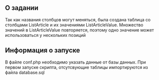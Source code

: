 ## О задании
Так как названия столбцов могут меняться, была создана таблица со столбцами ListArticle и их значениями ListArticleValue. 
Множество значений в ListArticleValue повторяется, поэтому одно значение может использоваться у нескольких позиций

## Информация о запуске
В файле conf.php необходимо указать данные от базы данных. При первом запуске скрипта, отсутсвующие таблицы импортируются из файла database.sql
